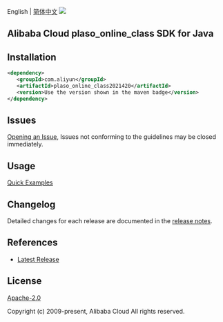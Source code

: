 English | [简体中文](README-CN.md)
![](https://aliyunsdk-pages.alicdn.com/icons/AlibabaCloud.svg)

## Alibaba Cloud plaso_online_class SDK for Java

## Installation

```xml
<dependency>
   <groupId>com.aliyun</groupId>
   <artifactId>plaso_online_class2021420</artifactId>
   <version>Use the version shown in the maven badge</version>
</dependency>
```

## Issues
[Opening an Issue](https://github.com/aliyun/alibabacloud-java-sdk/issues/new), Issues not conforming to the guidelines may be closed immediately.

## Usage
[Quick Examples](https://github.com/aliyun/alibabacloud-java-sdk/blob/master/docs/0-Examples-EN.md#quick-examples)

## Changelog
Detailed changes for each release are documented in the [release notes](./ChangeLog.txt).

## References
* [Latest Release](https://github.com/aliyun/alibabacloud-java-sdk/)

## License
[Apache-2.0](http://www.apache.org/licenses/LICENSE-2.0)

Copyright (c) 2009-present, Alibaba Cloud All rights reserved.